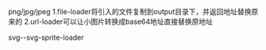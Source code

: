 
png/jpg/jpeg
    1.file-loader将引入的文件复制到output目录下，并返回地址替换原来的
    2.url-loader可以让小图片转换成base64地址直接替换原地址

svg--svg-sprite-loader
